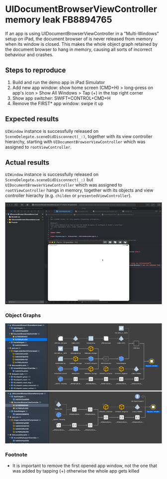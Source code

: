 # UIDocumentBrowserViewController memory leak FB8894765

If an app is using UIDocumentBrowserViewController in a "Multi-Windows" setup on iPad, the document browser of is never released from memory when its window is closed. This makes the whole object graph retained by the document browser to hang in memory, causing all sorts of incorrect behaviour and crashes.

## Steps to reproduce

1. Build and run the demo app in iPad Simulator
2. Add new app window: show home screen (CMD+H) > long-press on app's icon > Show All Windows > Tap (+) in the top right corner
3. Show app switcher: SWIFT+CONTROL+CMD+H
4. Remove the FIRST* app window: swipe it up

## Expected results
`UIWindow` instance is successfully released on `SceneDelegate.sceneDidDisconnect(_:)`, together with its view controller hierarchy, starting with `UIDocumentBrowserViewController` which was assigned to `rootViewController`.

## Actual results
`UIWindow` instance is successfully released on `SceneDelegate.sceneDidDisconnect(_:)` but `UIDocumentBrowserViewController` which was assigned to `rootViewController` hangs in memory, together with its objects and view controller hierachy (e.g. `childen` or `presentedViewController`).

![Screen recording showing the steps to reproduce the bug](https://github.com/tomaskraina/feedbackassistant.apple.com/blob/master/UIDocumentBrowserUISceneMemoryLeak/UIDocumentBrowser-memory-leak.gif?raw=true)

### Object Graphs

![Object Graph of visible UIDocumentBrowserViewController](https://github.com/tomaskraina/feedbackassistant.apple.com/blob/master/UIDocumentBrowserUISceneMemoryLeak/UIDocumentBrowser.png?raw=true)
![Object Graph of UIDocumentBrowserViewController that's supposed to be released](https://github.com/tomaskraina/feedbackassistant.apple.com/blob/master/UIDocumentBrowserUISceneMemoryLeak/UIDocumentBrowser-memory-leak.png?raw=true)

### Footnote
* It is important to remove the first opened app window, not the one that was added by tapping (+) otherwise the whole app gets killed
